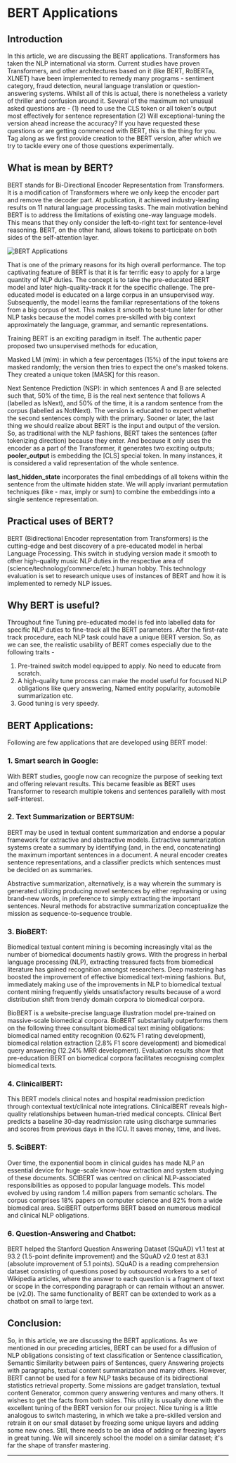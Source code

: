# BERT Applications
Introduction
------------

In this article, we are discussing the BERT applications. Transformers has taken the NLP international via storm. Current studies have proven Transformers, and other architectures based on it (like BERT, RoBERTa, XLNET) have been implemented to remedy many programs - sentiment category, fraud detection, neural language translation or question-answering systems. Whilst all of this is actual, there is nonetheless a variety of thriller and confusion around it. Several of the maximum not unusual asked questions are - (1) need to use the CLS token or all token's output most effectively for sentence representation (2) Will exceptional-tuning the version ahead increase the accuracy? If you have requested these questions or are getting commenced with BERT, this is the thing for you. Tag along as we first provide creation to the BERT version, after which we try to tackle every one of those questions experimentally.

What is mean by BERT?
---------------------

BERT stands for Bi-Directional Encoder Representation from Transformers. It is a modification of Transformers where we only keep the encoder part and remove the decoder part. At publication, it achieved industry-leading results on 11 natural language processing tasks. The main motivation behind BERT is to address the limitations of existing one-way language models. This means that they only consider the left-to-right text for sentence-level reasoning. BERT, on the other hand, allows tokens to participate on both sides of the self-attention layer.

![BERT Applications](https://static.javatpoint.com/tutorial/machine-learning/images/bert-applications.png)

That is one of the primary reasons for its high overall performance. The top captivating feature of BERT is that it is far terrific easy to apply for a large quantity of NLP duties. The concept is to take the pre-educated BERT model and later high-quality-track it for the specific challenge. The pre-educated model is educated on a large corpus in an unsupervised way. Subsequently, the model learns the familiar representations of the tokens from a big corpus of text. This makes it smooth to best-tune later for other NLP tasks because the model comes pre-skilled with big context approximately the language, grammar, and semantic representations.

Training BERT is an exciting paradigm in itself. The authentic paper proposed two unsupervised methods for education,

Masked LM (mlm): in which a few percentages (15%) of the input tokens are masked randomly; the version then tries to expect the one's masked tokens. They created a unique token \[MASK\] for this reason.

Next Sentence Prediction (NSP): in which sentences A and B are selected such that, 50% of the time, B is the real next sentence that follows A (labelled as IsNext), and 50% of the time, it is a random sentence from the corpus (labelled as NotNext). The version is educated to expect whether the second sentences comply with the primary. Sooner or later, the last thing we should realize about BERT is the input and output of the version. So, as traditional with the NLP fashions, BERT takes the sentences (after tokenizing direction) because they enter. And because it only uses the encoder as a part of the Transformer, it generates two exciting outputs; **pooler\_output** is embedding the \[CLS\] special token. In many instances, it is considered a valid representation of the whole sentence.

**last\_hidden\_state** incorporates the final embeddings of all tokens within the sentence from the ultimate hidden state. We will apply invariant permutation techniques (like - max, imply or sum) to combine the embeddings into a single sentence representation.

Practical uses of BERT?
-----------------------

BERT (Bidirectional Encoder representation from Transformers) is the cutting-edge and best discovery of a pre-educated model in herbal Language Processing. This switch in studying version made it smooth to other high-quality music NLP duties in the respective area of (science/technology/commerce/etc.) human hobby. This technology evaluation is set to research unique uses of instances of BERT and how it is implemented to remedy NLP issues.

Why BERT is useful?
-------------------

Throughout fine Tuning pre-educated model is fed into labelled data for specific NLP duties to fine-track all the BERT parameters. After the first-rate track procedure, each NLP task could have a unique BERT version. So, as we can see, the realistic usability of BERT comes especially due to the following traits -

1.  Pre-trained switch model equipped to apply. No need to educate from scratch.
2.  A high-quality tune process can make the model useful for focused NLP obligations like query answering, Named entity popularity, automobile summarization etc.
3.  Good tuning is very speedy.

BERT Applications:
------------------

Following are few applications that are developed using BERT model:

### 1\. Smart search in Google:

With BERT studies, google now can recognize the purpose of seeking text and offering relevant results. This became feasible as BERT uses Transformer to research multiple tokens and sentences parallelly with most self-interest.

### 2\. Text Summarization or BERTSUM:

BERT may be used in textual content summarization and endorse a popular framework for extractive and abstractive models. Extractive summarization systems create a summary by identifying (and, in the end, concatenating) the maximum important sentences in a document. A neural encoder creates sentence representations, and a classifier predicts which sentences must be decided on as summaries.

Abstractive summarization, alternatively, is a way wherein the summary is generated utilizing producing novel sentences by either rephrasing or using brand-new words, in preference to simply extracting the important sentences. Neural methods for abstractive summarization conceptualize the mission as sequence-to-sequence trouble.

### 3\. BioBERT:

Biomedical textual content mining is becoming increasingly vital as the number of biomedical documents hastily grows. With the progress in herbal language processing (NLP), extracting treasured facts from biomedical literature has gained recognition amongst researchers. Deep mastering has boosted the improvement of effective biomedical text-mining fashions. But, immediately making use of the improvements in NLP to biomedical textual content mining frequently yields unsatisfactory results because of a word distribution shift from trendy domain corpora to biomedical corpora.

BioBERT is a website-precise language illustration model pre-trained on massive-scale biomedical corpora. BioBERT substantially outperforms them on the following three consultant biomedical text mining obligations: biomedical named entity recognition (0.62% F1 rating development), biomedical relation extraction (2.8% F1 score development) and biomedical query answering (12.24% MRR development). Evaluation results show that pre-education BERT on biomedical corpora facilitates recognising complex biomedical texts.

### 4\. ClinicalBERT:

This BERT models clinical notes and hospital readmission prediction through contextual text/clinical note integrations. ClinicalBERT reveals high-quality relationships between human-tried medical concepts. Clinical Bert predicts a baseline 30-day readmission rate using discharge summaries and scores from previous days in the ICU. It saves money, time, and lives.

### 5\. SciBERT:

Over time, the exponential boom in clinical guides has made NLP an essential device for huge-scale know-how extraction and system studying of these documents. SCIBERT was centred on clinical NLP-associated responsibilities as opposed to popular language models. This model evolved by using random 1.4 million papers from semantic scholars. The corpus comprises 18% papers on computer science and 82% from a wide biomedical area. SciBERT outperforms BERT based on numerous medical and clinical NLP obligations.

### 6\. Question-Answering and Chatbot:

BERT helped the Stanford Question Answering Dataset (SQuAD) v1.1 test at 93.2 (1.5-point definite improvement) and the SQuAD v2.0 test at 83.1 (absolute improvement of 5.1 points). SQuAD is a reading comprehension dataset consisting of questions posed by outsourced workers to a set of Wikipedia articles, where the answer to each question is a fragment of text or scope in the corresponding paragraph or can remain without an answer. be (v2.0). The same functionality of BERT can be extended to work as a chatbot on small to large text.

Conclusion:
-----------

So, in this article, we are discussing the BERT applications. As we mentioned in our preceding articles, BERT can be used for a diffusion of NLP obligations consisting of text classification or Sentence classification, Semantic Similarity between pairs of Sentences, query Answering projects with paragraphs, textual content summarization and many others. However, BERT cannot be used for a few NLP tasks because of its bidirectional statistics retrieval property. Some missions are gadget translation, textual content Generator, common query answering ventures and many others. It wishes to get the facts from both sides. This utility is usually done with the excellent tuning of the BERT version for our project. Nice tuning is a little analogous to switch mastering, in which we take a pre-skilled version and retrain it on our small dataset by freezing some unique layers and adding some new ones. Still, there needs to be an idea of adding or freezing layers in great tuning. We will sincerely school the model on a similar dataset; it's far the shape of transfer mastering.

* * *